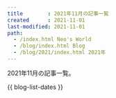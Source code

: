 ```yaml
---
title        : 2021年11月の記事一覧
created      : 2021-11-01
last-modified: 2021-11-01
path:
  - /index.html Neo's World
  - /blog/index.html Blog
  - /blog/2021/index.html 2021年
---
```


2021年11月の記事一覧。

{{ blog-list-dates }}
